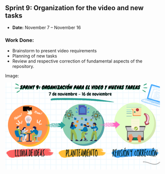 ## **Sprint 9: Organization for the video and new tasks**

-   **Date:**  November 7 – November 16

### **Work Done:**

-   Brainstorm to present video requirements
-   Planning of new tasks
-   Review and respective correction of fundamental aspects of the repository.

Image:

![Sprint_9](https://github.com/Isaaacccccc/ProyectoFIS/blob/TerceraEntrega/Sprints/1.png?raw=true)
